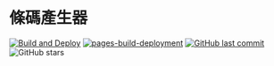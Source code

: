# 條碼產生器

[![Build and Deploy](https://github.com/connectshark/barcode-creator/actions/workflows/deploy.yml/badge.svg)](https://github.com/connectshark/barcode-creator/actions/workflows/deploy.yml)
[![pages-build-deployment](https://github.com/connectshark/barcode-creator/actions/workflows/pages/pages-build-deployment/badge.svg)](https://github.com/connectshark/barcode-creator/actions/workflows/pages/pages-build-deployment)
[![GitHub last commit](https://img.shields.io/github/last-commit/connectshark/barcode-creator.svg?style=flat)](https://github.com/connectshark/barcode-creator)
![GitHub stars](https://img.shields.io/github/stars/connectshark/barcode-creator.svg?style=social&label=Stars&style=plastic)